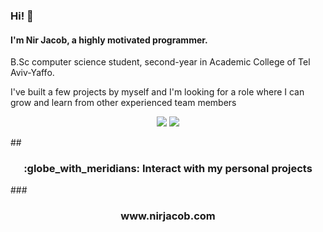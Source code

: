 ### Hi! 👋
#### I'm Nir Jacob, a highly motivated programmer.
B.Sc computer science student, second-year in Academic College of Tel Aviv-Yaffo. 

I've built a few projects by myself and I'm looking for a role where I can grow and learn from other experienced team members
<p align="center">
  <img src="https://github.com/nirjacob/Github-stats/blob/master/generated/overview.svg"/>
  <img src="https://github.com/nirjacob/Github-stats/blob/master/generated/languages.svg">
</p>
## <h3 align="center"> :globe_with_meridians: Interact with my personal projects</h3>
### <h3 align="center"> www.nirjacob.com</h3>
